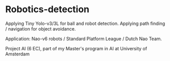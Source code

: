 # Robotics-detection

Applying Tiny Yolo-v3/3L for ball and robot detection.
Applying path finding / navigation for object avoidance.

Application: Nao-v6 robots / Standard Platform League / Dutch Nao Team.

Project AI (6 EC), part of my Master's program in AI at University of Amsterdam
